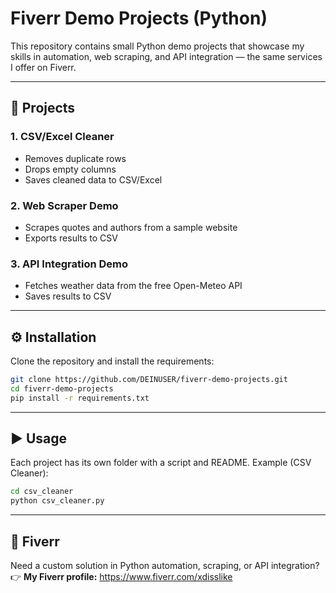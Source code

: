 # Fiverr Demo Projects (Python)

This repository contains small Python demo projects that showcase my skills
in automation, web scraping, and API integration — the same services I offer on Fiverr.

---

## 📂 Projects

### 1. CSV/Excel Cleaner
- Removes duplicate rows
- Drops empty columns
- Saves cleaned data to CSV/Excel  

### 2. Web Scraper Demo
- Scrapes quotes and authors from a sample website
- Exports results to CSV  

### 3. API Integration Demo
- Fetches weather data from the free Open-Meteo API
- Saves results to CSV  

---

## ⚙️ Installation

Clone the repository and install the requirements:

```bash
git clone https://github.com/DEINUSER/fiverr-demo-projects.git
cd fiverr-demo-projects
pip install -r requirements.txt
```

---

## ▶️ Usage

Each project has its own folder with a script and README.
Example (CSV Cleaner):

```bash
cd csv_cleaner
python csv_cleaner.py
```

---

## 💼 Fiverr

Need a custom solution in Python automation, scraping, or API integration?  
👉 **My Fiverr profile:** https://www.fiverr.com/xdisslike

